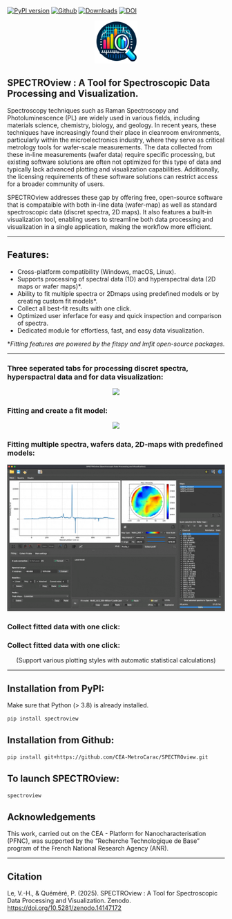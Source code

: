 [![PyPI version](https://badge.fury.io/py/spectroview.svg)](https://badge.fury.io/py/spectroview)
[![Github](https://img.shields.io/badge/GitHub-GPL--3.0-informational)](https://github.com/CEA-MetroCarac/spectroview)
[![Downloads](https://img.shields.io/pypi/dm/spectroview.svg)](https://pypi.org/project/spectroview/)
[![DOI](https://zenodo.org/badge/DOI/10.5281/zenodo.14148070.svg)](https://doi.org/10.5281/zenodo.14147172) 

<p align="center">
    <img width=100 src="https://raw.githubusercontent.com/CEA-MetroCarac/spectroview/main/spectroview/resources/icons/logo_spectroview.png">
</p>

## SPECTROview : A Tool for Spectroscopic Data Processing and Visualization.

Spectroscopy techniques such as Raman Spectroscopy and Photoluminescence (PL) are widely used in various fields, including materials science, chemistry, biology, and geology. In recent years, these techniques have increasingly found their place in cleanroom environments, particularly within the microelectronics industry, where they serve as critical metrology tools for wafer-scale measurements. The data collected from these in-line measurements (wafer data) require specific processing, but existing software solutions are often not optimized for this type of data and typically lack advanced plotting and visualization capabilities. Additionally, the licensing requirements of these software solutions can restrict access for a broader community of users.

SPECTROview addresses these gap by offering free, open-source software that is compataible with both in-line data (wafer-map) as well as standard spectroscopic data (discret spectra, 2D maps). It also features a built-in visualization tool, enabling users to streamline both data processing and visualization in a single application, making the workflow more efficient. 

___
## Features: 

- Cross-platform compatibility (Windows, macOS, Linux).
- Supports processing of spectral data (1D) and hyperspectral data (2D maps or wafer maps)*. 
- Ability to fit multiple spectra or 2Dmaps using predefined models or by creating custom fit models*.
- Collect all best-fit results with one click.
- Optimized user inferface for easy and quick inspection and comparison of spectra.
- Dedicated module for effortless, fast, and easy data visualization. 

**Fitting features are powered by the *fitspy* and *lmfit* open-source packages.*

______
### Three seperated tabs for processing discret spectra, hyperspactral data and for data visualization:
<p align="center">
    <img src="https://raw.githubusercontent.com/CEA-MetroCarac/spectroview/main/spectroview/resources/GIF/ThreeTabs.gif">
</p>

### Fitting and create a fit model:

<p align="center">
    <img src="https://raw.githubusercontent.com/CEA-MetroCarac/spectroview/main/spectroview/resources/GIF/ThreeTabs.gif">
</p>

### Fitting multiple spectra, wafers data, 2D-maps with predefined models:
<p align="center">
    <img src="https://raw.githubusercontent.com/CEA-MetroCarac/spectroview/main/spectroview/resources/GIF/MapTab.gif">
</p>


### Collect fitted data with one click:



### Collect fitted data with one click:
<p align="center">(Support various plotting styles with automatic statistical calculations)</p>


____

## Installation from PyPI:

Make sure that Python (> 3.8) is already installed.

```bash
pip install spectroview
```

## Installation from Github:

```bash
pip install git+https://github.com/CEA-MetroCarac/SPECTROview.git
```


## To launch SPECTROview:
```bash
spectroview
```

## Acknowledgements

This work, carried out on the CEA - Platform for Nanocharacterisation (PFNC), was supported by the “Recherche Technologique de Base” program of the French National Research Agency (ANR).

---
## Citation

Le, V.-H., & Quéméré, P. (2025). SPECTROview : A Tool for Spectroscopic Data Processing and Visualization. Zenodo. https://doi.org/10.5281/zenodo.14147172
